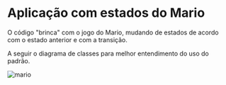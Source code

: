 # Aplicação com estados do Mario

O código "brinca" com o jogo do Mario, mudando de estados de acordo com o estado anterior e com a transição.

A seguir o diagrama de classes para melhor entendimento do uso do padrão.

![mario](https://user-images.githubusercontent.com/59696629/147162033-29fbef89-67eb-433e-b6ec-0174ed051fb8.PNG)
